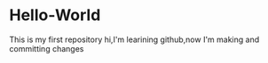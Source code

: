 # Hello-World
This is my first repository
hi,I'm learining github,now I'm making and committing changes
